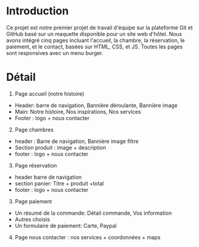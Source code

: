 # Introduction
Ce projet est notre premier projet de travail d'équipe sur la plateforme Git et GitHub basé sur un maquette disponible pour un site web d'hôtel. 
Nous avons intégré cinq pages incluant l'accueil, la chambre, la réservation, le paiement, et le contact, basées sur HTML, CSS, et JS.
Toutes les pages sont responsives avec un menu burger.
# Détail
1. Page accueil (notre histoire)
- Header: barre de navigation, Bannière déroulante, Bannière image
- Main: Notre histoire, Nos inspirations, Nos services
- Footer : logo + nous contacter
2. Page chambres
- header : Barre de navigation, Bannière image filtre
- Section produit : image + description
- footer : logo + nous contacter
3. Page réservation
- header barre de navigation
- section panier: Titre + produit +total 
- footer : logo + nous contacter
3. Page paiement
- Un résumé de la commande: Détail commande, Vos information
- Autres choisis
- Un formulaire de paiement: Carte, Paypal
4. Page nous contacter : nos services + coordonnées + maps

